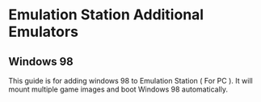 # Emulation Station Additional Emulators

## Windows 98

This guide is for adding windows 98 to Emulation Station ( For PC ). It will mount multiple game images and boot Windows 98 automatically.